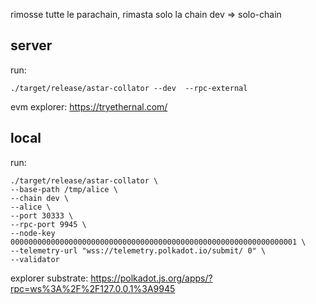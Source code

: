 
<div align="center">




</div>

rimosse tutte le parachain, rimasta solo la chain dev => solo-chain

## server 
run: 
```
./target/release/astar-collator --dev  --rpc-external
```
evm explorer: https://tryethernal.com/

## local
run: 
```
./target/release/astar-collator \
--base-path /tmp/alice \
--chain dev \
--alice \
--port 30333 \
--rpc-port 9945 \
--node-key 0000000000000000000000000000000000000000000000000000000000000001 \
--telemetry-url "wss://telemetry.polkadot.io/submit/ 0" \
--validator
```
explorer substrate: https://polkadot.js.org/apps/?rpc=ws%3A%2F%2F127.0.0.1%3A9945



